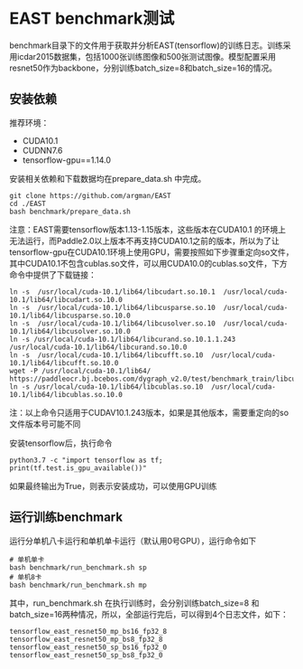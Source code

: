 
# EAST benchmark测试

benchmark目录下的文件用于获取并分析EAST(tensorflow)的训练日志。训练采用icdar2015数据集，包括1000张训练图像和500张测试图像。模型配置采用resnet50作为backbone，分别训练batch_size=8和batch_size=16的情况。


## 安装依赖

推荐环境：
- CUDA10.1
- CUDNN7.6
- tensorflow-gpu==1.14.0


安装相关依赖和下载数据均在prepare_data.sh 中完成。

```
git clone https://github.com/argman/EAST
cd ./EAST
bash benchmark/prepare_data.sh
```

注意：EAST需要tensorflow版本1.13-1.15版本，这些版本在CUDA10.1 的环境上无法运行，而Paddle2.0以上版本不再支持CUDA10.1之前的版本，所以为了让tensorflow-gpu在CUDA10.1环境上使用GPU，需要按照如下步骤重定向so文件，其中CUDA10.1不包含cublas.so文件，可以用CUDA10.0的cublas.so文件，下方命令中提供了下载链接：


```
ln -s  /usr/local/cuda-10.1/lib64/libcudart.so.10.1  /usr/local/cuda-10.1/lib64/libcudart.so.10.0
ln -s  /usr/local/cuda-10.1/lib64/libcusparse.so.10  /usr/local/cuda-10.1/lib64/libcusparse.so.10.0
ln -s  /usr/local/cuda-10.1/lib64/libcusolver.so.10  /usr/local/cuda-10.1/lib64/libcusolver.so.10.0
ln -s /usr/local/cuda-10.1/lib64/libcurand.so.10.1.1.243  /usr/local/cuda-10.1/lib64/libcurand.so.10.0
ln -s  /usr/local/cuda-10.1/lib64/libcufft.so.10  /usr/local/cuda-10.1/lib64/libcufft.so.10.0
wget -P /usr/local/cuda-10.1/lib64/  https://paddleocr.bj.bcebos.com/dygraph_v2.0/test/benchmark_train/libcublas.so.10
ln -s /usr/local/cuda-10.1/lib64/libcublas.so.10  /usr/local/cuda-10.1/lib64/libcublas.so.10.0
```
注：以上命令只适用于CUDAV10.1.243版本，如果是其他版本，需要重定向的so文件版本号可能不同

安装tensorflow后，执行命令
```
python3.7 -c "import tensorflow as tf; print(tf.test.is_gpu_available())"
```
如果最终输出为True，则表示安装成功，可以使用GPU训练




## 运行训练benchmark

运行分单机八卡运行和单机单卡运行（默认用0号GPU），运行命令如下

```
# 单机单卡
bash benchmark/run_benchmark.sh sp
# 单机8卡
bash benchmark/run_benchmark.sh mp
```

其中，run_benchmark.sh 在执行训练时，会分别训练batch_size=8 和batch_size=16两种情况，所以，全部运行完后，可以得到4个日志文件，如下：

```
tensorflow_east_resnet50_mp_bs16_fp32_8
tensorflow_east_resnet50_mp_bs8_fp32_8
tensorflow_east_resnet50_sp_bs16_fp32_0
tensorflow_east_resnet50_sp_bs8_fp32_0
```


